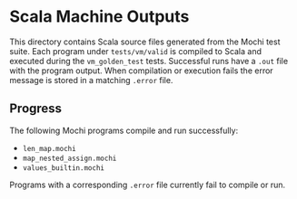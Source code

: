 # Scala Machine Outputs

This directory contains Scala source files generated from the Mochi test suite.
Each program under `tests/vm/valid` is compiled to Scala and executed during the
`vm_golden_test` tests.  Successful runs have a `.out` file with the program
output.  When compilation or execution fails the error message is stored in a
matching `.error` file.

## Progress

The following Mochi programs compile and run successfully:

- `len_map.mochi`
- `map_nested_assign.mochi`
- `values_builtin.mochi`

Programs with a corresponding `.error` file currently fail to compile or run.
